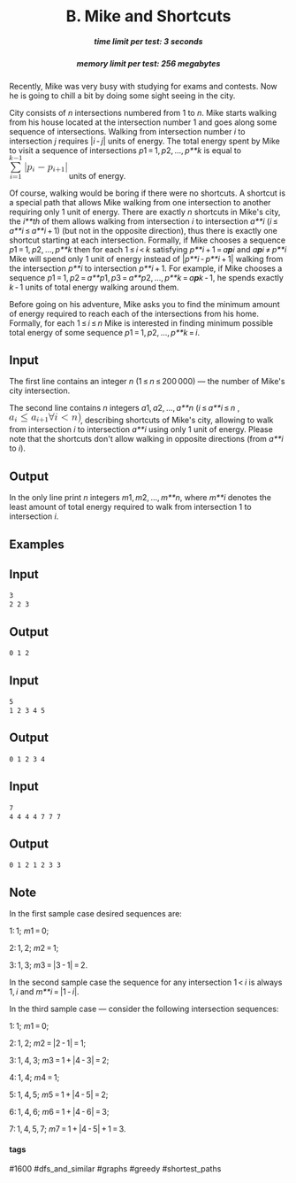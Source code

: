 <h1 style='text-align: center;'> B. Mike and Shortcuts</h1>

<h5 style='text-align: center;'>time limit per test: 3 seconds</h5>
<h5 style='text-align: center;'>memory limit per test: 256 megabytes</h5>

Recently, Mike was very busy with studying for exams and contests. Now he is going to chill a bit by doing some sight seeing in the city.

City consists of *n* intersections numbered from 1 to *n*. Mike starts walking from his house located at the intersection number 1 and goes along some sequence of intersections. Walking from intersection number *i* to intersection *j* requires |*i* - *j*| units of energy. The total energy spent by Mike to visit a sequence of intersections *p*1 = 1, *p*2, ..., *p**k* is equal to ![](images/b366a738332ae698b6ad24b23eec6b08a25a2fe9.png) units of energy.

Of course, walking would be boring if there were no shortcuts. A shortcut is a special path that allows Mike walking from one intersection to another requiring only 1 unit of energy. There are exactly *n* shortcuts in Mike's city, the *i**th* of them allows walking from intersection *i* to intersection *a**i* (*i* ≤ *a**i* ≤ *a**i* + 1) (but not in the opposite direction), thus there is exactly one shortcut starting at each intersection. Formally, if Mike chooses a sequence *p*1 = 1, *p*2, ..., *p**k* then for each 1 ≤ *i* < *k* satisfying *p**i* + 1 = *a**p**i* and *a**p**i* ≠ *p**i* Mike will spend only 1 unit of energy instead of |*p**i* - *p**i* + 1| walking from the intersection *p**i* to intersection *p**i* + 1. For example, if Mike chooses a sequence *p*1 = 1, *p*2 = *a**p*1, *p*3 = *a**p*2, ..., *p**k* = *a**p**k* - 1, he spends exactly *k* - 1 units of total energy walking around them.

Before going on his adventure, Mike asks you to find the minimum amount of energy required to reach each of the intersections from his home. Formally, for each 1 ≤ *i* ≤ *n* Mike is interested in finding minimum possible total energy of some sequence *p*1 = 1, *p*2, ..., *p**k* = *i*.

## Input

The first line contains an integer *n* (1 ≤ *n* ≤ 200 000) — the number of Mike's city intersection.

The second line contains *n* integers *a*1, *a*2, ..., *a**n* (*i* ≤ *a**i* ≤ *n* , ![](images/a0e0e50a93f8d64ea6c764b778e4071020d4ef96.png), describing shortcuts of Mike's city, allowing to walk from intersection *i* to intersection *a**i* using only 1 unit of energy. Please note that the shortcuts don't allow walking in opposite directions (from *a**i* to *i*).

## Output

In the only line print *n* integers *m*1, *m*2, ..., *m**n*, where *m**i* denotes the least amount of total energy required to walk from intersection 1 to intersection *i*.

## Examples

## Input


```
3  
2 2 3  

```
## Output


```
0 1 2   

```
## Input


```
5  
1 2 3 4 5  

```
## Output


```
0 1 2 3 4   

```
## Input


```
7  
4 4 4 4 7 7 7  

```
## Output


```
0 1 2 1 2 3 3   

```
## Note

In the first sample case desired sequences are:

1: 1; *m*1 = 0;

2: 1, 2; *m*2 = 1;

3: 1, 3; *m*3 = |3 - 1| = 2.

In the second sample case the sequence for any intersection 1 < *i* is always 1, *i* and *m**i* = |1 - *i*|.

In the third sample case — consider the following intersection sequences:

1: 1; *m*1 = 0;

2: 1, 2; *m*2 = |2 - 1| = 1;

3: 1, 4, 3; *m*3 = 1 + |4 - 3| = 2;

4: 1, 4; *m*4 = 1;

5: 1, 4, 5; *m*5 = 1 + |4 - 5| = 2;

6: 1, 4, 6; *m*6 = 1 + |4 - 6| = 3;

7: 1, 4, 5, 7; *m*7 = 1 + |4 - 5| + 1 = 3.



#### tags 

#1600 #dfs_and_similar #graphs #greedy #shortest_paths 